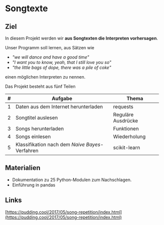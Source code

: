 
# Songtexte

## Ziel

In diesem Projekt werden wir **aus Songtexten die Interpreten vorhersagen**. 

Unser Programm soll lernen, aus Sätzen wie 

* *"we will dance and have a good time"*
* *"I want you to know, yeah, that I still love you so"*
* *"the little bags of dope, there was a pile of coke"*

einen möglichen Interpreten zu nennen.

Das Projekt besteht aus fünf Teilen

| # | Aufgabe | Thema |
|---|---------|-------|
| 1 | Daten aus dem Internet herunterladen | requests |
| 2 | Songtitel auslesen | Reguläre Ausdrücke |
| 3 | Songs herunterladen | Funktionen |
| 4 | Songs einlesen | Wiederholung |
| 5 | Klassifikation nach dem *Naive Bayes*-Verfahren | scikit-learn |

## Materialien

* Dokumentation zu 25 Python-Modulen zum Nachschlagen.
* Einführung in pandas

## Links

[https://pudding.cool/2017/05/song-repetition/index.html](https://pudding.cool/2017/05/song-repetition/index.html)
